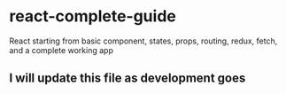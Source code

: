 # react-complete-guide
React starting from basic component, states, props, routing, redux, fetch, and a complete working app

## I will update this file as development goes
